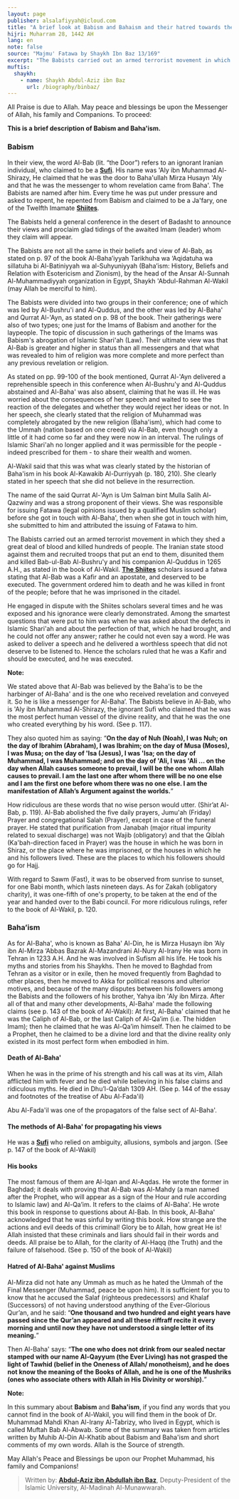 ```yaml
---
layout: page
publisher: alsalafiyyah@icloud.com
title: "A brief look at Babism and Bahaism and their hatred towards the Muslims"
hijri: Muharram 28, 1442 AH
lang: en
note: false
source: "Majmu' Fatawa by Shaykh Ibn Baz 13/169"
excerpt: "The Babists carried out an armed terrorist movement in which they shed a great deal of blood and killed hundreds of people."
muftis:
  shaykh: 
    - name: Shaykh Abdul-Aziz ibn Baz
      url: /biography/binbaz/
---
```


All Praise is due to Allah. May peace and blessings be upon the Messenger of Allah, his family and Companions. To proceed:

**This is a brief description of Babism and Baha'ism.**

### Babism

In their view, the word Al-Bab (lit. “the Door”) refers to an ignorant Iranian individual, who claimed to be a [**Sufi**](/sufism/). His name was 'Aly ibn Muhammad Al-Shirazy, He claimed that he was the door to Baha'ullah Mirza Husayn 'Aly and that he was the messenger to whom revelation came from Baha'. The Babists are named after him. Every time he was put under pressure and asked to repent, he repented from Babism and claimed to be a Ja'fary, one of the Twelfth Imamate [**Shiites**](/shiah/). 

The Babists held a general conference in the desert of Badasht to announce their views and proclaim glad tidings of the awaited Imam (leader) whom they claim will appear.

The Babists are not all the same in their beliefs and view of Al-Bab, as stated on p. 97 of the book Al-Baha’iyyah Tarikhuha wa ‘Aqidatuha wa sillatuha bi Al-Batiniyyah wa al-Suhyuniyyah (Baha’ism: History, Beliefs and Relation with Esotericism and Zionism), by the head of the Ansar Al-Sunnah Al-Muhammadiyyah organization in Egypt, Shaykh 'Abdul-Rahman Al-Wakil (may Allah be merciful to him).

The Babists were divided into two groups in their conference; one of which was led by Al-Bushru'i and Al-Quddus, and the other was led by Al-Baha' and Qurrat Al-'Ayn, as stated on p. 98 of the book. Their gatherings were also of two types; one just for the Imams of Babism and another for the laypeople. The topic of discussion in such gatherings of the Imams was Babism's abrogation of Islamic Shari'ah (Law). Their ultimate view was that Al-Bab is greater and higher in status than all messengers and that what was revealed to him of religion was more complete and more perfect than any previous revelation or religion.

As stated on pp. 99-100 of the book mentioned, Qurrat Al-'Ayn delivered a reprehensible speech in this conference when Al-Bushru'y and Al-Quddus abstained and Al-Baha' was also absent, claiming that he was ill. He was worried about the consequences of her speech and waited to see the reaction of the delegates and whether they would reject her ideas or not. In her speech, she clearly stated that the religion of Muhammad was completely abrogated by the new religion (Baha'ism), which had come to the Ummah (nation based on one creed) via Al-Bab, even though only a little of it had come so far and they were now in an interval. The rulings of Islamic Shari'ah no longer applied and it was permissible for the people - indeed prescribed for them - to share their wealth and women. 

Al-Wakil said that this was what was clearly stated by the historian of Baha'ism in his book Al-Kawakib Al-Durriyyah (p. 180, 210). She clearly stated in her speech that she did not believe in the resurrection.

The name of the said Qurrat Al-'Ayn is Um Salman bint Mulla Salih Al-Qazwiny and was a strong proponent of their views. She was responsible for issuing Fatawa (legal opinions issued by a qualified Muslim scholar) before she got in touch with Al-Baha', then when she got in touch with him, she submitted to him and attributed the issuing of Fatawa to him.

The Babists carried out an armed terrorist movement in which they shed a great deal of blood and killed hundreds of people. The Iranian state stood against them and recruited troops that put an end to them, disunited them and killed Bab-ul-Bab Al-Bushru'y and his companion Al-Quddus in 1265 A.H., as stated in the book of Al-Wakil. [**The Shiites**](/shiah/) scholars issued a fatwa stating that Al-Bab was a Kafir and an apostate, and deserved to be executed. The government ordered him to death and he was killed in front of the people; before that he was imprisoned in the citadel.

He engaged in dispute with the Shiites scholars several times and he was exposed and his ignorance were clearly demonstrated. Among the smartest questions that were put to him was when he was asked about the defects in Islamic Shari'ah and about the perfection of that, which he had brought, and he could not offer any answer; rather he could not even say a word. He was asked to deliver a speech and he delivered a worthless speech that did not deserve to be listened to. Hence the scholars ruled that he was a Kafir and should be executed, and he was executed.

**Note:** 

We stated above that Al-Bab was believed by the Baha'is to be the harbinger of Al-Baha' and is the one who received revelation and conveyed it. So he is like a messenger for Al-Baha’. The Babists believe in Al-Bab, who is 'Aly ibn Muhammad Al-Shirazy, the ignorant Sufi who claimed that he was the most perfect human vessel of the divine reality, and that he was the one who created everything by his word. (See p. 117). 

They also quoted him as saying: “**On the day of Nuh (Noah), I was Nuh; on the day of Ibrahim (Abraham), I was Ibrahim; on the day of Musa (Moses), I was Musa; on the day of 'Isa (Jesus), I was 'Isa; on the day of Muhammad, I was Muhammad; and on the day of 'Ali, I was 'Ali … on the day when Allah causes someone to prevail, I will be the one whom Allah causes to prevail. I am the last one after whom there will be no one else and I am the first one before whom there was no one else. I am the manifestation of Allah’s Argument against the worlds.**”
 
How ridiculous are these words that no wise person would utter. (Shir’at Al-Bab, p. 119). Al-Bab abolished the five daily prayers, Jumu'ah (Friday) Prayer and congregational Salah (Prayer), except in case of the funeral prayer. He stated that purification from Janabah (major ritual impurity related to sexual discharge) was not Wajib (obligatory) and that the Qiblah (Ka'bah-direction faced in Prayer) was the house in which he was born in Shiraz, or the place where he was imprisoned, or the houses in which he and his followers lived. These are the places to which his followers should go for Hajj.

With regard to Sawm (Fast), it was to be observed from sunrise to sunset, for one Babi month, which lasts nineteen days. As for Zakah (obligatory charity), it was one-fifth of one's property, to be taken at the end of the year and handed over to the Babi council. For more ridiculous rulings, refer to the book of Al-Wakil, p. 120.

###  Baha’ism 

As for Al-Baha', who is known as Baha' Al-Din, he is Mirza Husayn ibn ‘Aly ibn Al-Mirza ‘Abbas Bazrak Al-Mazandrani Al-Nury Al-Irany He was born in Tehran in 1233 A.H. And he was involved in Sufism all his life. He took his myths and stories from his Shaykhs. Then he moved to Baghdad from Tehran as a visitor or in exile, then he moved frequently from Baghdad to other places, then he moved to Akka for political reasons and ulterior motives, and because of the many disputes between his followers among the Babists and the followers of his brother, Yahya ibn 'Aly ibn Mirza. After all of that and many other developments, Al-Baha' made the following claims (see p. 143 of the book of Al-Wakil): At first, Al-Baha' claimed that he was the Caliph of Al-Bab, or the last Caliph of Al-Qa’im (i.e. The hidden Imam); then he claimed that he was Al-Qa’im himself. Then he claimed to be a Prophet, then he claimed to be a divine lord and that the divine reality only existed in its most perfect form when embodied in him.

####  Death of Al-Baha'

When he was in the prime of his strength and his call was at its vim, Allah afflicted him with fever and he died while believing in his false claims and ridiculous myths. He died in Dhu’l-Qa’dah 1309 AH. (See p. 144 of the essay and footnotes of the treatise of Abu Al-Fada'il) 

Abu Al-Fada'il was one of the propagators of the false sect of Al-Baha'. 

####  The methods of Al-Baha' for propagating his views

He was a [**Sufi**](/sufism/) who relied on ambiguity, allusions, symbols and jargon. (See p. 147 of the book of Al-Wakil) 

####  His books 

The most famous of them are Al-Iqan and Al-Aqdas. He wrote the former in Baghdad; it deals with proving that Al-Bab was Al-Mahdy (a man named after the Prophet, who will appear as a sign of the Hour and rule according to Islamic law) and Al-Qa’im. It refers to the claims of Al-Baha'. He wrote this book in response to questions about Al-Bab. In this book, Al-Baha' acknowledged that he was sinful by writing this book. How strange are the actions and evil deeds of this criminal! Glory be to Allah, how great He is! Allah insisted that these criminals and liars should fail in their words and deeds. All praise be to Allah, for the clarity of Al-Haqq (the Truth) and the failure of falsehood. (See p. 150 of the book of Al-Wakil)

####  Hatred of Al-Baha' against Muslims 

Al-Mirza did not hate any Ummah as much as he hated the Ummah of the Final Messenger (Muhammad, peace be upon him). It is sufficient for you to know that he accused the Salaf (righteous predecessors) and Khalaf (Successors) of not having understood anything of the Ever-Glorious Qur’an, and he said: “**One thousand and two hundred and eight years have passed since the Qur’an appeared and all these riffraff recite it every morning and until now they have not understood a single letter of its meaning.**” 

Then Al-Baha' says: “**The one who does not drink from our sealed nectar stamped with our name Al-Qayyum (the Ever Living) has not grasped the light of Tawhid (belief in the Oneness of Allah/ monotheism), and he does not know the meaning of the Books of Allah, and he is one of the Mushriks (ones who associate others with Allah in His Divinity or worship).**”

**Note:**

In this summary about **Babism** and **Baha'ism**, if you find any words that you cannot find in the book of Al-Wakil, you will find them in the book of Dr. Muhammad Mahdi Khan Al-Irany Al-Tabrizy, who lived in Egypt, which is called Muftah Bab Al-Abwab. Some of the summary was taken from articles written by Muhib Al-Din Al-Khatib about Babism and Baha'ism and short comments of my own words. Allah is the Source of strength. 

May Allah's Peace and Blessings be upon our Prophet Muhammad, his family and Companions!

> Written by: **[Abdul-Aziz ibn Abdullah ibn Baz]( /biography/binbaz/)**, Deputy-President of the Islamic University, Al-Madinah Al-Munawwarah.

